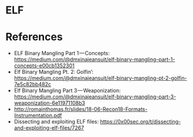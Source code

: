 # ELF

# References 
- ELF Binary Mangling Part 1 — Concepts: https://medium.com/@dmxinajeansuit/elf-binary-mangling-part-1-concepts-e00cb1352301
- Elf Binary Mangling Pt. 2: Golfin’: https://medium.com/@dmxinajeansuit/elf-binary-mangling-pt-2-golfin-7e5c82bb482c
- Elf Binary Mangling Part 3 — Weaponization: https://medium.com/@dmxinajeansuit/elf-binary-mangling-part-3-weaponization-6e11971108b3
- http://romainthomas.fr/slides/18-06-Recon18-Formats-Instrumentation.pdf
- Dissecting and exploiting ELF files: https://0x00sec.org/t/dissecting-and-exploiting-elf-files/7267
